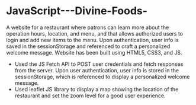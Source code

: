 # JavaScript---Divine-Foods-
A website for a restaurant where patrons can learn more about the operation hours, location, and menu, and that allows authorized users to login and add new items to the menu. Upon authentication, user info is saved in the sessionStorage and referenced to craft a personalized welcome message. Website has been built using HTML5, CSS3, and JS.

- Used the JS Fetch API to POST user credentials and fetch responses from the server. Upon user authentication, user info is stored in the sessionStorage, which is referenced to display a personalized welcome message.
- Used leaflet JS library to display a map showing the location of the restaurant and set the zoom level for a good user experience.
